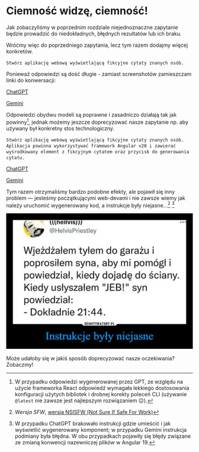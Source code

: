 # Ciemność widzę, ciemność!

Jak zobaczyliśmy w poprzednim rozdziale niejednoznaczne zapytanie będzie prowadzić do niedokładnych, błędnych rezultatów lub ich braku.

Wróćmy więc do poprzedniego zapytania, lecz tym razem dodajmy więcej konkretów.

```
Stwórz aplikację webową wyświetlającą fikcyjne cytaty znanych osób.
```

Ponieważ odpowiedzi są dość długie - zamiast screenshotów zamieszczam linki do konwersacji:

[ChatGPT](https://chatgpt.com/s/t_685a9f1d0cf481919acfaba8f1d11bc6)

[Gemini](https://g.co/gemini/share/78ac73710178)

Odpowiedzi obydwu modeli są poprawne i zasadniczo działają tak jak powinny[^1], jednak możemy jeszcze doprecyzować nasze zapytanie np. aby używany był konkretny stos technologiczny.

```plaintext
Stwórz aplikację webową wyświetlającą fikcyjne cytaty znanych osób. Aplikacja powinna wykorzystywać framework Angular v20 i zawierać wyśrodkowany element z fikcyjnym cytatem oraz przycisk do generowania cytatu.
```

[ChatGPT](https://chatgpt.com/s/t_685bae9754cc8191958263c57319968a)

[Gemini](https://g.co/gemini/share/e7197af6c32a)

Tym razem otrzymaliśmy bardzo podobne efekty, ale pojawił się inny problem — jesteśmy początkującymi web-devami i nie zawsze wiemy jak należy uruchomić wygenerowany kod, a instrukcje były niejasne...[^2] [^3]

![Instrukcje były niejasne](../../img/instrukcje-niejasne.jpg)

Może udałoby się w jakiś sposób doprecyzować nasze oczekiwania? Zobaczmy!

[^1]: W przypadku odpowiedzi wygenerowanej przez GPT, ze względu na użycie frameworka React odpowiedź wymagała lekkiego dostosowania konfiguracji użytych bibliotek i drobnej korekty poleceń CLI (używanie `@latest` nie zawsze jest najlepszym rozwiązaniem 😉).
[^2]: *Wersja SFW*, [wersja NSISFW (Not Sure If Safe For Work)](https://kwejk.pl/obrazek/2741295/instrukcje-byly-niejasne.html)
[^3]: W przypadku ChatGPT brakowało instrukcji gdzie umieścić i jak wyświetlić wygenerowany komponent; w przypadku Gemini instrukcja podmiany była błędna.
W obu przypadkach pojawiły się błędy związane ze zmianą konwencji nazewniczej plików w Angular 19.